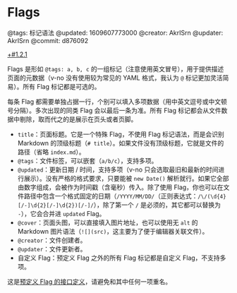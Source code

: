 # Flags

@tags: 标记语法
@updated: 1609607773000
@creator: AkrISrn
@updater: AkrISrn
@commit: d876092

[+#1.2.1](/snippets/version-when-last-update.md)

Flags 是形如 `@tags: a, b, c` 的一组标记（注意使用英文冒号），用于提供描述页面的元数据（v-no 没有使用较为常见的 YAML 格式，我认为 `@` 标记更加灵活简易）。所有 Flag 标记都是可选的。

每条 Flag 都需要单独占据一行，个别可以填入多项数据（用中英文逗号或中文顿号分隔）。多次出现的同类 Flag 会以最后一条为准。所有 Flag 标记都会从文件数据中剔除，取而代之的是展示在页头或者页脚。

- `title`：页面标题。它是一个特殊 Flag，不使用 Flag 标记语法，而是会识别 Markdown 的顶级标题（`# title`）。如果文件没有顶级标题，它就是文件的路径（省略 `index.md`）。
- `@tags`：文件标签，可以嵌套（`a/b/c`），支持多项。
- `@updated`：更新日期 / 时间，支持多项（v-no 只会选取最旧和最新的时间进行展示）。没有严格的格式要求，只要能被 `new Date()` 解析就行。如果它全部由数字组成，会被作为时间戳（含毫秒）传入。除了使用 Flag，你也可以在文件路径中包含一个格式固定的日期（`/YYYY/MM/DD/`（正则表达式：`/\/(\d{4}[/-]\d{2}[/-]\d{2})[/-]/`），除了第一个 `/` 是必须的，其它都可以替换为 `-`），它会合并进 `updated` Flag。
- `@cover`：页面头图，可以直接填入图片地址，也可以使用无 `alt` 的 Markdown 图片语法（`![](src)`，这主要为了便于编辑器关联文件）。
- `@creator`：文件创建者。
- `@updater`：文件更新者。
- 自定义 Flag：预定义 Flag 之外的所有 Flag 标记都是自定义 Flag，不支持多项。

这是[预定义 Flag 的接口定义](/api/interfaces.md "#h2-2")，请避免和其中任何一项重名。

